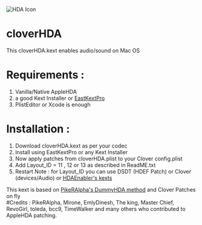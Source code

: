 
![HDA Icon](https://raw.githubusercontent.com/insanelydeepak/cloverHDA/master/cloverHDA.jpg)
# cloverHDA

This cloverHDA.kext enables audio/sound on Mac OS 


# Requirements : 

1. Vanilla/Native AppleHDA 
2. a good Kext Installer or [EastKextPro](http://www.insanelymac.com/forum/files/file/397-easykext-pro-a-minimal-and-super-fast-kext-installer/)
3. PlistEditor or Xcode is enough 


# Installation :
1. Download cloverHDA.kext as per your codec 
2. Install using EastKextPro or any Kext Installer
3. Now apply patches from cloverHDA.plist to your Clover config.plist 
4. Add Layout_ID = 11 , 12 or 13 as described in ReadME.txt 
5. Restart 
Note : for Layout_ID you can use DSDT (HDEF Patch) or Clover (devices/Audio) or [HDAEnabler's kexts](https://bitbucket.org/insanelydeepak/hdaenablers-applehda-for-hackintosh/downloads)










This kext is based on  [PikeRAlpha's DummyHDA method](https://pikeralpha.wordpress.com/2013/12/17/new-style-of-applehda-kext-patching/) and Clover Patches on fly  
#Credits :
PikeRAlpha, Mirone, EmlyDinesh, The king, Master Chief, RevoGirl, toleda, bcc9, TimeWalker and many others who contributed to AppleHDA patching.

